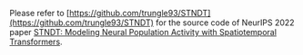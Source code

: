 Please refer to [https://github.com/trungle93/STNDT](https://github.com/trungle93/STNDT) for the source code of NeurIPS 2022 paper 
[STNDT: Modeling Neural Population Activity with Spatiotemporal Transformers](https://arxiv.org/abs/2206.04727).
